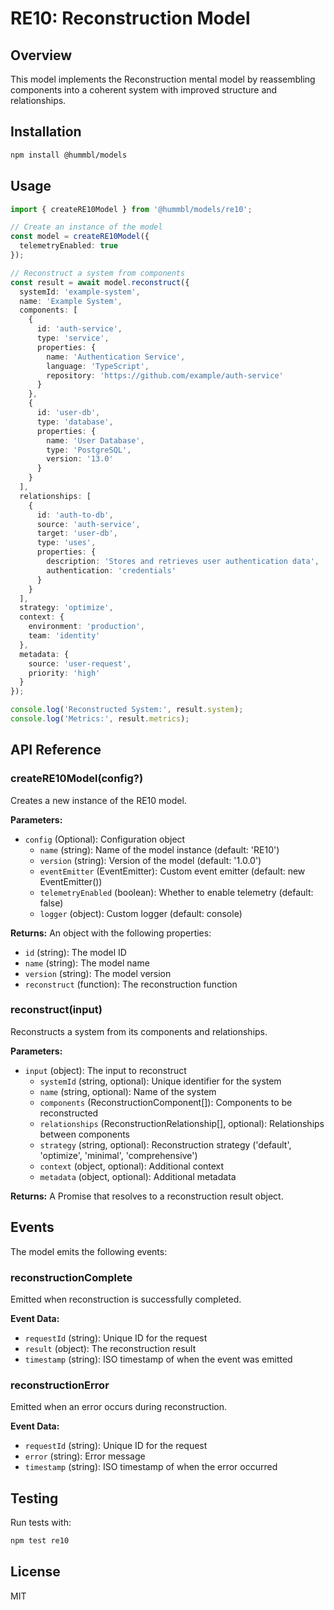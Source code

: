 # RE10: Reconstruction Model

## Overview
This model implements the Reconstruction mental model by reassembling components into a coherent system with improved structure and relationships.

## Installation

```bash
npm install @hummbl/models
```

## Usage

```typescript
import { createRE10Model } from '@hummbl/models/re10';

// Create an instance of the model
const model = createRE10Model({
  telemetryEnabled: true
});

// Reconstruct a system from components
const result = await model.reconstruct({
  systemId: 'example-system',
  name: 'Example System',
  components: [
    { 
      id: 'auth-service',
      type: 'service',
      properties: { 
        name: 'Authentication Service',
        language: 'TypeScript',
        repository: 'https://github.com/example/auth-service'
      }
    },
    {
      id: 'user-db',
      type: 'database',
      properties: {
        name: 'User Database',
        type: 'PostgreSQL',
        version: '13.0'
      }
    }
  ],
  relationships: [
    {
      id: 'auth-to-db',
      source: 'auth-service',
      target: 'user-db',
      type: 'uses',
      properties: {
        description: 'Stores and retrieves user authentication data',
        authentication: 'credentials'
      }
    }
  ],
  strategy: 'optimize',
  context: {
    environment: 'production',
    team: 'identity'
  },
  metadata: {
    source: 'user-request',
    priority: 'high'
  }
});

console.log('Reconstructed System:', result.system);
console.log('Metrics:', result.metrics);
```

## API Reference

### createRE10Model(config?)

Creates a new instance of the RE10 model.

**Parameters:**
- `config` (Optional): Configuration object
  - `name` (string): Name of the model instance (default: 'RE10')
  - `version` (string): Version of the model (default: '1.0.0')
  - `eventEmitter` (EventEmitter): Custom event emitter (default: new EventEmitter())
  - `telemetryEnabled` (boolean): Whether to enable telemetry (default: false)
  - `logger` (object): Custom logger (default: console)

**Returns:**
An object with the following properties:
- `id` (string): The model ID
- `name` (string): The model name
- `version` (string): The model version
- `reconstruct` (function): The reconstruction function

### reconstruct(input)

Reconstructs a system from its components and relationships.

**Parameters:**
- `input` (object): The input to reconstruct
  - `systemId` (string, optional): Unique identifier for the system
  - `name` (string, optional): Name of the system
  - `components` (ReconstructionComponent[]): Components to be reconstructed
  - `relationships` (ReconstructionRelationship[], optional): Relationships between components
  - `strategy` (string, optional): Reconstruction strategy ('default', 'optimize', 'minimal', 'comprehensive')
  - `context` (object, optional): Additional context
  - `metadata` (object, optional): Additional metadata

**Returns:**
A Promise that resolves to a reconstruction result object.

## Events

The model emits the following events:

### reconstructionComplete
Emitted when reconstruction is successfully completed.

**Event Data:**
- `requestId` (string): Unique ID for the request
- `result` (object): The reconstruction result
- `timestamp` (string): ISO timestamp of when the event was emitted

### reconstructionError
Emitted when an error occurs during reconstruction.

**Event Data:**
- `requestId` (string): Unique ID for the request
- `error` (string): Error message
- `timestamp` (string): ISO timestamp of when the error occurred

## Testing

Run tests with:

```bash
npm test re10
```

## License

MIT
